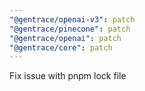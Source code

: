 ```yaml
---
"@gentrace/openai-v3": patch
"@gentrace/pinecone": patch
"@gentrace/openai": patch
"@gentrace/core": patch
---
```


Fix issue with pnpm lock file
